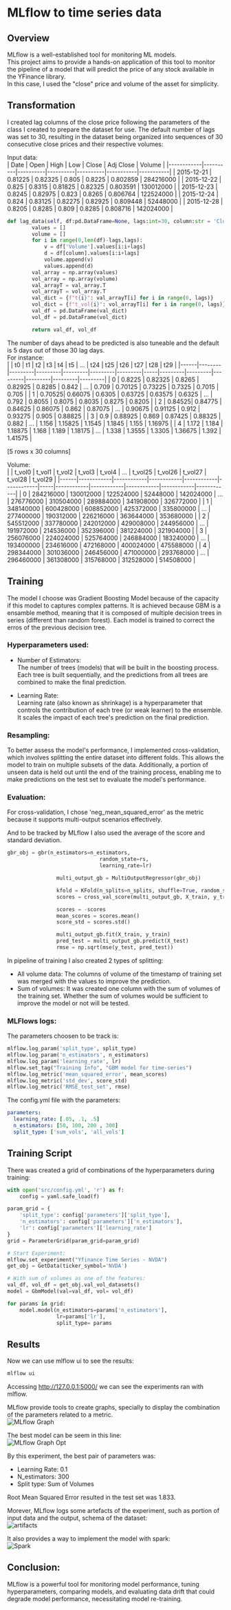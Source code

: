 # MLflow to time series data  
  
## Overview  
MLflow is a well-established tool for monitoring ML models.  
This project aims to provide a hands-on application of this tool to monitor the pipeline of a model that will predict the price of any stock available in the YFinance library.  
In this case, I used the "close" price and volume of the asset for simplicity.   
  
## Transformation  
I created lag columns of the close price following the parameters of the class I created to prepare the dataset for use. The default number of lags was set to 30, resulting in the dataset being organized into sequences of 30 consecutive close prices and their respective volumes:  
  
Input data:  
| Date       | Open     | High     | Low      | Close    | Adj Close | Volume    |
|------------|----------|----------|----------|----------|-----------|-----------|
| 2015-12-21 | 0.81225  | 0.82325  | 0.805    | 0.8225   | 0.802859  | 284216000 |
| 2015-12-22 | 0.825    | 0.8315   | 0.81825  | 0.82325  | 0.803591  | 130012000 |
| 2015-12-23 | 0.8245   | 0.82975  | 0.823    | 0.8265   | 0.806764  | 122524000 |
| 2015-12-24 | 0.824    | 0.83125  | 0.82275  | 0.82925  | 0.809448  | 52448000  |
| 2015-12-28 | 0.8205   | 0.8285   | 0.809    | 0.8285   | 0.808716  | 142024000 |
  
```python   
def lag_data(self, df:pd.DataFrame=None, lags:int=30, column:str = 'Close'):
        values = []
        volume = []
        for i in range(0,len(df)-lags,lags):
            v = df['Volume'].values[i:i+lags]
            d = df[column].values[i:i+lags]
            volume.append(v)
            values.append(d)
        val_array = np.array(values)
        vol_array = np.array(volume)
        val_arrayT = val_array.T
        vol_arrayT = vol_array.T
        val_dict = {f"t{i}": val_arrayT[i] for i in range(0, lags)}
        vol_dict = {f"t_vol{i}": vol_arrayT[i] for i in range(0, lags)}
        val_df = pd.DataFrame(val_dict)
        vol_df = pd.DataFrame(vol_dict)

        return val_df, vol_df
```
  
The number of days ahead to be predicted is also tuneable and the default is 5 days out of those 30 lag days.  
For instance:  
|      |   t0   |   t1    |   t2    |   t3    |   t4    |   t5    | ... |   t24   |   t25   |   t26   |   t27   |   t28   |   t29   |
|------|--------|---------|---------|---------|---------|---------|-----|---------|---------|---------|---------|---------|---------|
|  0   | 0.8225 | 0.82325 | 0.8265  | 0.82925 | 0.8285  | 0.842   | ... | 0.709   | 0.70125 | 0.73225 | 0.7325  | 0.7015  | 0.705   |
|  1   | 0.70525| 0.66075 | 0.6305  | 0.63725 | 0.63575 | 0.6325  | ... | 0.792   | 0.8055  | 0.8075  | 0.8035  | 0.8275  | 0.8205  |
|  2   | 0.84525| 0.84775 | 0.84625 | 0.86075 | 0.862   | 0.87075 | ... | 0.90675 | 0.91125 | 0.912   | 0.93275 | 0.905   | 0.88825 |
|  3   | 0.9    | 0.88925 | 0.869   | 0.87425 | 0.88325 | 0.882   | ... | 1.156   | 1.15825 | 1.1545  | 1.1845  | 1.155   | 1.16975 |
|  4   | 1.172  | 1.184   | 1.18875 | 1.168   | 1.189   | 1.18175 | ... | 1.338   | 1.3555  | 1.3305  | 1.36675 | 1.392   | 1.41575 |  
  
[5 rows x 30 columns]  
   
Volume:  
|      |   t_vol0   |   t_vol1   |   t_vol2   |   t_vol3   |   t_vol4   | ... |   t_vol25  |   t_vol26  |   t_vol27  |   t_vol28  |   t_vol29  |
|------|------------|------------|------------|------------|------------|-----|------------|------------|------------|------------|------------|
|  0   | 284216000  | 130012000  | 122524000  | 52448000   | 142024000  | ... | 276776000  | 310504000  | 289884000  | 341908000  | 326772000  |
|  1   | 348140000  | 600428000  | 608852000  | 425372000  | 335800000  | ... | 277400000  | 190312000  | 226216000  | 363644000  | 353680000  |
|  2   | 545512000  | 337780000  | 242012000  | 429008000  | 244956000  | ... | 191972000  | 214536000  | 352396000  | 381224000  | 321904000  |
|  3   | 256076000  | 224024000  | 525764000  | 246884000  | 183240000  | ... | 193400000  | 234616000  | 472168000  | 400024000  | 475588000  |
|  4   | 298344000  | 301036000  | 246456000  | 471000000  | 293768000  | ... | 296460000  | 361308000  | 315768000  | 312528000  | 514508000  |
  
##  Training  
The model I choose was Gradient Boosting Model because of the capacity if this model to captures complex patterns. It is achieved because GBM is a ensamble method, meaning that it is composed of multiple decision trees in series (different than random forest). Each model is trained to correct the erros of the previous decision tree.  
  
### Hyperparameters used:
- Number of Estimators:  
The number of trees (models) that will be built in the boosting process. Each tree is built sequentially, and the predictions from all trees are combined to make the final prediction.
  
- Learning Rate:  
Learning rate (also known as shrinkage) is a hyperparameter that controls the contribution of each tree (or weak learner) to the ensemble. It scales the impact of each tree's prediction on the final prediction.  
  
### Resampling:  
To better assess the model's performance, I implemented cross-validation, which involves splitting the entire dataset into different folds. This allows the model to train on multiple subsets of the data. Additionally, a portion of unseen data is held out until the end of the training process, enabling me to make predictions on the test set to evaluate the model's performance.  


### Evaluation:  
For cross-validation, I chose 'neg_mean_squared_error' as the metric because it supports multi-output scenarios effectively.  
  
And to be tracked by MLflow I also used the average of the score and standard deviation.  
  
```python
gbr_obj = gbr(n_estimators=n_estimators, 
                              random_state=rs, 
                              learning_rate=lr)

                multi_output_gb = MultiOutputRegressor(gbr_obj)

                kfold = KFold(n_splits=n_splits, shuffle=True, random_state=rs)
                scores = cross_val_score(multi_output_gb, X_train, y_train, cv=kfold, scoring='neg_mean_squared_error')

                scores = -scores
                mean_scores = scores.mean()
                score_std = scores.std()

                multi_output_gb.fit(X_train, y_train)
                pred_test = multi_output_gb.predict(X_test)
                rmse = np.sqrt(mse(y_test, pred_test))
```
  
In pipeline of training I also created 2 types of splitting:  
- All volume data: The columns of volume of the timestamp of training set was merged with the values to improve the prediction.  
- Sum of volumes: It was created one column with the sum of volumes of the training set.
Whether the sum of volumes would be sufficient to improve the model or not will be tested.  
  
### MLFlows logs:  
The parameters choosen to be track is:  
```python
mlflow.log_param('split_type', split_type)
mlflow.log_param('n_estimators', n_estimators)
mlflow.log_param('learning_rate', lr)
mlflow.set_tag("Training Info", "GBM model for time-series")
mlflow.log_metric('mean_squared_error', mean_scores)
mlflow.log_metric('std_dev', score_std)
mlflow.log_metric('RMSE_test_set', rmse)
```
  
The config.yml file with the parameters:  
  
```yaml
parameters:
  learning_rate: [.05, .1, .5]
  n_estimators: [50, 100, 200 , 300]
  split_type: ['sum_vols', 'all_vols']
```
  
## Training Script
  
There was created a grid of combinations of the hyperparameters during training:  
```python
with open('src/config.yml', 'r') as f:
    config = yaml.safe_load(f)

param_grid = {
    'split_type': config['parameters']['split_type'],
    'n_estimators': config['parameters']['n_estimators'],
    'lr': config['parameters']['learning_rate']
}
grid = ParameterGrid(param_grid=param_grid)

# Start Experiment:
mlflow.set_experiment("Yfinance Time Series - NVDA")
get_obj = GetData(ticker_symbol='NVDA')

# With sum of volumes as one of the features:
val_df, vol_df = get_obj.val_vol_datasets()
model = GbmModel(val=val_df, vol= vol_df)

for params in grid:
    model.model(n_estimators=params['n_estimators'], 
                lr=params['lr'], 
                split_type= params
```
  
## Results  
Now we can use mlflow ui to see the results:  
```bash
mlflow ui
```
Accessing http://127.0.0.1:5000/ we can see the experiments ran with mlflow.  
  
MLflow provide tools to create graphs, specially to display the combination of the parameters related to a metric.  
![MLflow Graph](graph_mlflow.png)  

The best model can be seem in this line:  
![MLflow Graph Opt](opt_model.png)  
  
By this experiment, the best pair of parameters was:  
- Learning Rate: 0.1  
- N_estimators: 300  
- Split type: Sum of Volumes  
  
Root Mean Squared Error resulted in the test set was 1.833.  
  
Morever, MLflow logs some artefacts of the experiment, such as portion of input data and the output, schema of the dataset:  
![artifacts](artifacts.png)  
  
It also provides a way to implement the model with spark:  
![Spark](spark.png)  
  
## Conclusion:  
MLflow is a powerful tool for monitoring model performance, tuning hyperparameters, comparing models, and evaluating data drift that could degrade model performance, necessitating model re-training.  






